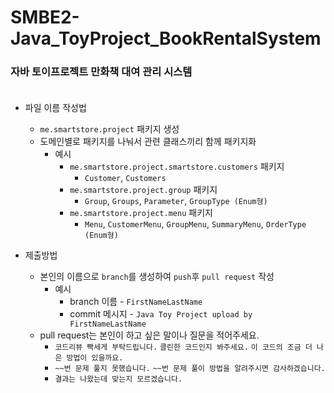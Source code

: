 # SMBE2-Java_ToyProject_BookRentalSystem

### 자바 토이프로젝트 만화책 대여 관리 시스템 <br/><br/>

- 파일 이름 작성법 
    - ````me.smartstore.project```` 패키지 생성
    - 도메인별로 패키지를 나눠서 관련 클래스끼리 함께 패키지화
      - 예시
        - ```me.smartstore.project.smartstore.customers``` 패키지
          - ```Customer```, ```Customers```
        - ```me.smartstore.project.group``` 패키지
          - ```Group```, ```Groups```, ```Parameter```, ```GroupType (Enum형)```
        - ```me.smartstore.project.menu``` 패키지
          - ```Menu```, ```CustomerMenu```, ```GroupMenu```, ```SummaryMenu```, ```OrderType (Enum형)```
      
          
      
- 제출방법
    - 본인의 이름으로 ````branch````를 생성하여 ````push````후 ````pull request```` 작성
        - 예시
            - branch 이름 - ````FirstNameLastName````
            - commit 메시지 - ````Java Toy Project upload by FirstNameLastName````
    - pull request는 본인이 하고 싶은 말이나 질문을 적어주세요.
        - ````코드리뷰 빡세게 부탁드립니다.```` ````클린한 코드인지 봐주세요.```` ````이 코드의 조금 더 나은 방법이 있을까요.````
        - ````~~번 문제 풀지 못했습니다.```` ````~~번 문제 풀이 방법을 알려주시면 감사하겠습니다.````
        - ````결과는 나왔는데 맞는지 모르겠습니다.````
  

